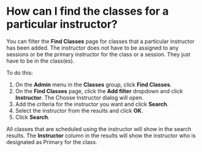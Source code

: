 # How can I find the classes for a particular instructor?

You can filter the **Find Classes** page for classes that a particular instructor has been added. The instructor does not have to be assigned to any sessions or be the primary instructor for the class or a session. They just have to be in the class(es).

To do this:
1. On the **Admin** menu in the **Classes** group, click **Find Classes**.
1. On the **Find Classes** page, click the **Add filter** dropdown and click **Instructor**. The Choose Instructor dialog will open.
1. Add the criteria for the instructor you want and click **Search**.
1. Select the instructor from the results and click **OK**.
1. Click **Search**.

All classes that are scheduled using the instructor will show in the search results. The **Instructor** column in the results will show the instructor who is designated as Primary for the class.
